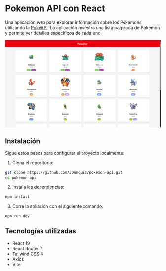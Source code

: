 # Pokemon API con React

Una aplicación web para explorar información sobre los Pokemons utilizando la [PokéAPI](https://pokeapi.co/). La aplicación muestra una lista paginada de Pokémon y permite ver detalles específicos de cada uno.

![Captura de pantalla de la App](./public/poke-api.png) 

## Instalación

Sigue estos pasos para configurar el proyecto localmente:

1. Clona el repositorio:
```bash
git clone https://github.com/JDonquis/pokemon-api.git
cd pokemon-api
```

2. Instala las dependencias:

```bash
npm install
```
3. Corre la apliación con el siguiente comando:

```bash
npm run dev
```

## Tecnologías utilizadas

- React 19
- React Router 7
- Tailwind CSS 4
- Axios
- Vite 
